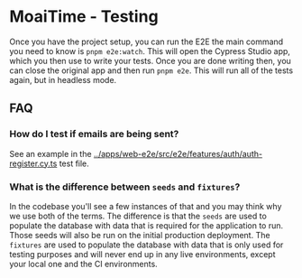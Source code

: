 # MoaiTime - Testing

Once you have the project setup, you can run the E2E the main command you need to know is `pnpm e2e:watch`. This will open the Cypress Studio app, which you then use to write your tests. Once you are done writing then, you can close the original app and then run `pnpm e2e`. This will run all of the tests again, but in headless mode.

## FAQ

### How do I test if emails are being sent?

See an example in the [../apps/web-e2e/src/e2e/features/auth/auth-register.cy.ts](../apps/web-e2e/src/e2e/features/auth/auth-register.cy.ts) test file.

### What is the difference between `seeds` and `fixtures`?

In the codebase you'll see a few instances of that and you may think why we use both of the terms. The difference is that the `seeds` are used to populate the database with data that is required for the application to run. Those seeds will also be run on the initial production deployment. The `fixtures` are used to populate the database with data that is only used for testing purposes and will never end up in any live environments, except your local one and the CI environments.
